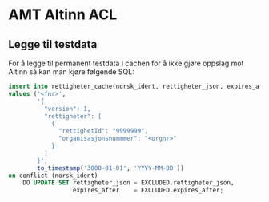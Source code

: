 # AMT Altinn ACL

## Legge til testdata

For å legge til permanent testdata i cachen for å ikke gjøre oppslag mot Altinn så
kan man kjøre følgende SQL:

```sql
insert into rettigheter_cache(norsk_ident, rettigheter_json, expires_after)
values ('<fnr>',
        '{
          "version": 1,
          "rettigheter": [
            {
              "rettighetId": "9999999",
              "organisasjonsnummmer": "<orgnr>"
            }
          ]
        }',
        to_timestamp('3000-01-01', 'YYYY-MM-DD'))
on conflict (norsk_ident)
    DO UPDATE SET rettigheter_json = EXCLUDED.rettigheter_json,
                  expires_after    = EXCLUDED.expires_after;
```